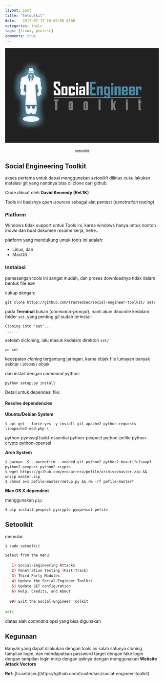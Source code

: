 ```yaml
---
layout: post
title: "Setoolkit"
date:   2017-07-17 10:00:08 0500
categories: tools
tags: [linux, pentest]
comments: true
---
```


![setoolkit linux](/assets/img/sk/sk.jpg)<center><small class="caption">setoolkit</small></center>

## Social Engineering Toolkit
akses pertama untuk dapat menggunakan <em>setoolkit</em> dilinux cuku lakukan instalasi git yang nantinya bisa di clone dari github.


Code dibuat oleh <strong> David Kennedy (ReL1K)</strong>

Tools ini basisnya *open-sources* sebagai alat pentest (*penetration testing*)

### Platform

Windows tidak support untuk Tools ini, karna windows hanya untuk nonton *movie* dan buat dokumen *resume* kerja, hehe..

platform yang mendukung untuk tools ini adalah:

- Linux, dan
- MacOS

### Instalasi

pemasangan tools ini sangat mudah, dan proses downloadnya tidak dalam bentuk file.exe

cukup dengan:

    git clone https://github.com/trustedsec/social-engineer-toolkit/ set/

pada **Terminal** bukan (*command-prompt*), nanti akan dibundle kedalam folder `set`, yang penting *git* sudah terinstall

    Cloning into 'set'...
    ......

setelah dicloning, lalu masuk kedalam direktori `set/`

    cd set


kecepatan *cloning* tergantung jaringan, karna objek file lumayan banyak sekitar `(109345)` objek

dan install dengan *command* python:

    python setup.py install

Detail untuk dependesi file:

#### Resolve dependencies
**Ubuntu/Debian System**

    $ apt-get --force-yes -y install git apache2 python-requests libapache2-mod-php \
  python-pymssql build-essential python-pexpect python-pefile python-crypto python-openssl

**Arch System**

    $ pacman -S --noconfirm --needed git python2 python2-beautifulsoup3 python2-pexpect python2-crypto
    $ wget https://github.com/erocarrera/pefile/archive/master.zip && unzip master.zip
    $ chmod a+x pefile-master/setup.py && rm -rf pefile-master*

**Mac OS X dependent**

menggunakan `pip`:

    $ pip install pexpect pycrypto pyopenssl pefile


## Setoolkit


memulai:

    $ sudo setoolkit


``` bash
Select from the menu:

   1) Social-Engineering Attacks
   2) Penetration Testing (Fast-Track)
   3) Third Party Modules
   4) Update the Social-Engineer Toolkit
   5) Update SET configuration
   6) Help, Credits, and About

  99) Exit the Social-Engineer Toolkit

set>
```
diatas alah *command* opsi yang bisa digunakan


## Kegunaan

Banyak yang dapat dilakukan dengan tools ini salah satunya cloning tampilan login, dan mendapatkan password target dengan fake login dengan tampilan login mirip dengan aslinya dengan menggunakan **Website Attack Vectors**


<strong>
	Ref:
</strong>
[trusetdsec](https://github.com/trustedsec/social-engineer-toolkit)